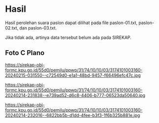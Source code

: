 # Hasil

Hasil perolehan suara paslon dapat dilihat pada file paslon-01.txt, paslon-02.txt, dan paslon-03.txt.

Jika tidak ada, artinya data tersebut belum ada pada SIREKAP.

## Foto C Plano

https://sirekap-obj-formc.kpu.go.id/55d0/pemilu/ppwp/31/74/10/10/03/3174101003160-20240215-031550--c72549d0-e1a1-48bd-9457-f66496efc47c.jpg

https://sirekap-obj-formc.kpu.go.id/55d0/pemilu/ppwp/31/74/10/10/03/3174101003160-20240214-231838--e739ad52-d6c8-4406-b777-06523da50640.jpg

https://sirekap-obj-formc.kpu.go.id/55d0/pemilu/ppwp/31/74/10/10/03/3174101003160-20240214-232016--6822bb5b-d1dd-4fee-b3f3-1f6b325b881e.jpg

